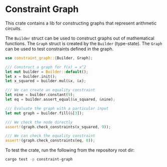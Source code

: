 # Constraint Graph

This crate contains a lib for constructing graphs that represent arithmetic circuits.

The `Builder` struct can be used to construct graphs out of mathematical functions. The `Graph` struct is created by the `Builder` (type-state). The `Graph` can be used to test constraints defined in the graph.

```rust
use constraint_graph::{Builder, Graph};

/// Construct a graph for f(x) = x^2
let mut builder = Builder::default();
let x = builder.init();
let x_squared = builder.mul(&x, &x);

/// We can create an equality constraint
let nine = builder.constant(9);
let eq = builder.assert_equal(&x_squared, &nine);

/// Evaluate the graph with a particular input
let mut graph = builder.fill(&[3]);

/// We check the node directly
assert!(graph.check_constraints(x_squared, 9));

/// We can check the equality constraint
assert!(graph.check_constraints(eq, 0));
```

To test the crate, run the following from the repository root dir:

```sh
cargo test -p constraint-graph
```
